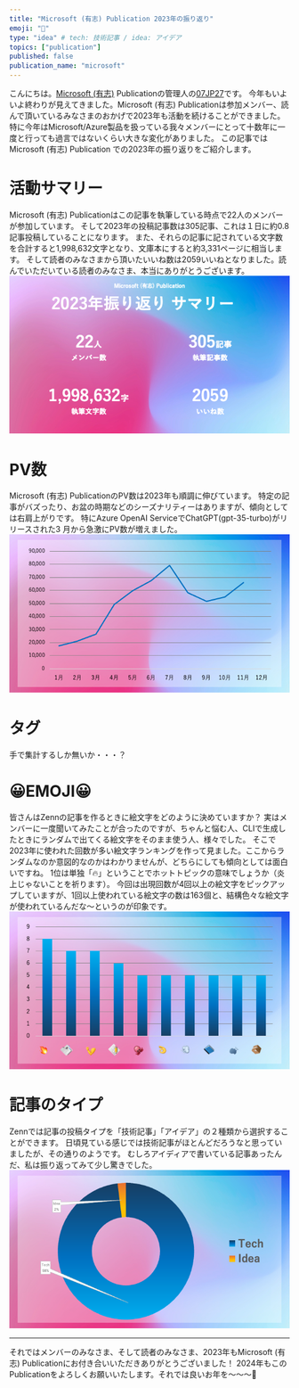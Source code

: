 ```yaml
---
title: "Microsoft (有志) Publication 2023年の振り返り"
emoji: "📆"
type: "idea" # tech: 技術記事 / idea: アイデア
topics: ["publication"]
published: false
publication_name: "microsoft"
---
```


こんにちは。[Microsoft (有志)](https://zenn.dev/p/microsoft) Publicationの管理人の[07JP27](https://zenn.dev/07jp27)です。
今年もいよいよ終わりが見えてきました。Microsoft (有志) Publicationは参加メンバー、読んで頂いているみなさまのおかげで2023年も活動を続けることができました。
特に今年はMicrosoft/Azure製品を扱っている我々メンバーにとって十数年に一度と行っても過言ではないくらい大きな変化がありました。
この記事ではMicrosoft (有志) Publication での2023年の振り返りをご紹介します。

# 活動サマリー
Microsoft (有志) Publicationはこの記事を執筆している時点で22人のメンバーが参加しています。
そして2023年の投稿記事数は305記事、これは１日に約0.8記事投稿していることになります。
また、それらの記事に記されている文字数を合計すると1,998,632文字となり、文庫本にすると約3,331ページに相当します。
そして読者のみなさまから頂いたいいね数は2059いいねとなりました。読んでいただいている読者のみなさま、本当にありがとうございます。
![](/images/ms-pub-2023-looking-back/summary.png)


# PV数
Microsoft (有志) PublicationのPV数は2023年も順調に伸びています。
特定の記事がバズったり、お盆の時期などのシーズナリティーはありますが、傾向としては右肩上がりです。
特にAzure OpenAI ServiceでChatGPT(gpt-35-turbo)がリリースされた3 月から急激にPV数が増えました。
![](/images/ms-pub-2023-looking-back/pv.png)

# タグ
手で集計するしか無いか・・・？

# 😀EMOJI😀
皆さんはZennの記事を作るときに絵文字をどのように決めていますか？
実はメンバーに一度聞いてみたことが合ったのですが、ちゃんと悩む人、CLIで生成したときにランダムで出てくる絵文字をそのまま使う人、様々でした。
そこで2023年に使われた回数が多い絵文字ランキングを作って見ました。ここからランダムなのか意図的なのかはわかりませんが、どちらにしても傾向としては面白いですね。
1位は単独「🔥」ということでホットトピックの意味でしょうか（炎上じゃないことを祈ります）。
今回は出現回数が4回以上の絵文字をピックアップしていますが、1回以上使われている絵文字の数は163個と、結構色々な絵文字が使われているんだな〜というのが印象です。
![](/images/ms-pub-2023-looking-back/emoji.png)

# 記事のタイプ
Zennでは記事の投稿タイプを「技術記事」「アイデア」の２種類から選択することができます。
日頃見ている感じでは技術記事がほとんどだろうなと思っていましたが、その通りのようです。
むしろアイディアで書いている記事あったんだ、私は振り返ってみて少し驚きでした。
![](/images/ms-pub-2023-looking-back/type.png)



---
それではメンバーのみなさま、そして読者のみなさま、2023年もMicrosoft (有志) Publicationにお付き合いいただきありがとうございました！
2024年もこのPublicationをよろしくお願いいたします。それでは良いお年を〜〜〜🎍